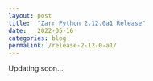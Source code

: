 ```yaml
---
layout: post
title:  "Zarr Python 2.12.0a1 Release"
date:   2022-05-16
categories: blog
permalink: /release-2-12-0-a1/
---
```


Updating soon...